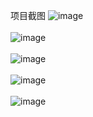 项目截图
![image](https://github.com/owltang/eleme/blob/master/home.png)<br><br>
![image](https://github.com/owltang/eleme/blob/master/rating.png)<br><br>
![image](https://github.com/owltang/eleme/blob/master/seller.png)<br><br>
![image](https://github.com/owltang/eleme/blob/master/shopcart.png)<br><br>
![image](https://github.com/owltang/eleme/blob/master/detail.png)<br><br>


